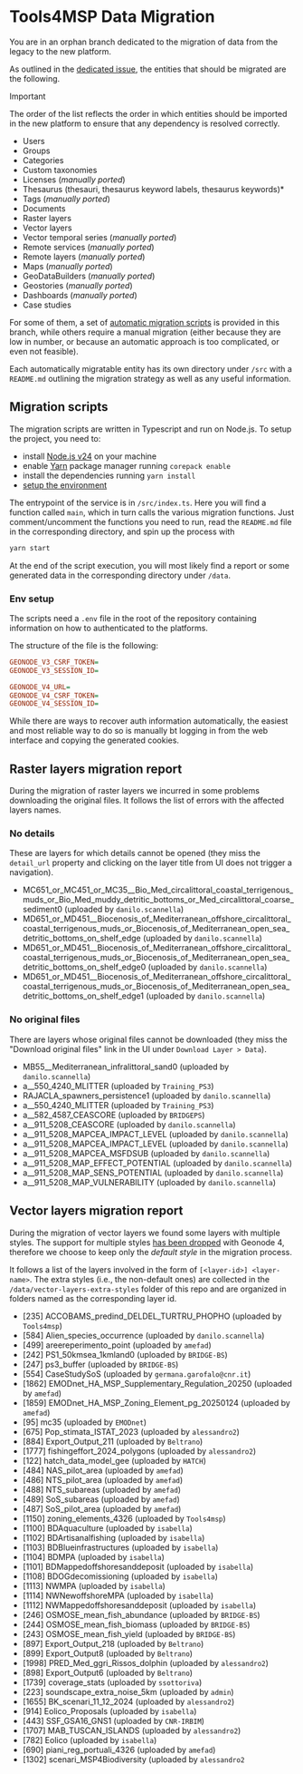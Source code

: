 # Tools4MSP Data Migration

You are in an orphan branch dedicated to the migration of data from the legacy to the new platform.

As outlined in the [dedicated issue](https://github.com/GISdevio/tools4msp_geoplatform/issues/4), the entities that should be migrated are the following.

> [!IMPORTANT]
> The order of the list reflects the order in which entities should be imported in the new platform to ensure that any dependency is resolved correctly.

- Users
- Groups
- Categories
- Custom taxonomies
- Licenses (*manually ported*)
- Thesaurus (thesauri, thesaurus keyword labels, thesaurus keywords)*
- Tags (*manually ported*)
- Documents
- Raster layers
- Vector layers
- Vector temporal series (*manually ported*)
- Remote services (*manually ported*)
- Remote layers (*manually ported*)
- Maps (*manually ported*)
- GeoDataBuilders (*manually ported*)
- Geostories (*manually ported*)
- Dashboards (*manually ported*)
- Case studies

For some of them, a set of [automatic migration scripts](#migration-scripts) is provided in this branch, while others require a manual migration (either because they are low in number, or because an automatic approach is too complicated, or even not feasible).

Each automatically migratable entity has its own directory under `/src` with a `README.md` outlining the migration strategy as well as any useful information.

## Migration scripts

The migration scripts are written in Typescript and run on Node.js. To setup the project, you need to:

- install [Node.js v24](https://nodejs.org/en/) on your machine
- enable [Yarn](https://yarnpkg.com/) package manager running `corepack enable`
- install the dependencies running `yarn install`
- [setup the environment](#env-setup)

The entrypoint of the service is in `/src/index.ts`. Here you will find a function called `main`, which in turn calls the various migration functions. Just comment/uncomment the functions you need to run, read the `README.md` file in the corresponding directory, and spin up the process with

```sh
yarn start
```

At the end of the script execution, you will most likely find a report or some generated data in the corresponding directory under `/data`.

### Env setup

The scripts need a `.env` file in the root of the repository containing information on how to authenticated to the platforms.

The structure of the file is the following:

```ini
GEONODE_V3_CSRF_TOKEN=
GEONODE_V3_SESSION_ID=

GEONODE_V4_URL=
GEONODE_V4_CSRF_TOKEN=
GEONODE_V4_SESSION_ID=
```

While there are ways to recover auth information automatically, the easiest and most reliable way to do so is manually bt logging in from the web interface and copying the generated cookies.

## Raster layers migration report

During the migration of raster layers we incurred in some problems downloading the original files. It follows the list of errors with the affected layers names.

### No details

These are layers for which details cannot be opened (they miss the `detail_url` property and clicking on the layer title from UI does not trigger a navigation).

- MC651_or_MC451_or_MC35__Bio_Med_circalittoral_coastal_terrigenous_muds_or_Bio_Med_muddy_detritic_bottoms_or_Med_circalittoral_coarse_sediment0 (uploaded by `danilo.scannella`)
- MD651_or_MD451__Biocenosis_of_Mediterranean_offshore_circalittoral_coastal_terrigenous_muds_or_Biocenosis_of_Mediterranean_open_sea_detritic_bottoms_on_shelf_edge (uploaded by `danilo.scannella`)
- MD651_or_MD451__Biocenosis_of_Mediterranean_offshore_circalittoral_coastal_terrigenous_muds_or_Biocenosis_of_Mediterranean_open_sea_detritic_bottoms_on_shelf_edge0 (uploaded by `danilo.scannella`)
- MD651_or_MD451__Biocenosis_of_Mediterranean_offshore_circalittoral_coastal_terrigenous_muds_or_Biocenosis_of_Mediterranean_open_sea_detritic_bottoms_on_shelf_edge1 (uploaded by `danilo.scannella`)

### No original files

There are layers whose original files cannot be downloaded (they miss the "Download original files" link in the UI under `Download Layer > Data`).

- MB55__Mediterranean_infralittoral_sand0 (uploaded by `danilo.scannella`)
- a__550_4240_MLITTER (uploaded by `Training_PS3`)
- RAJACLA_spawners_persistence1 (uploaded by `danilo.scannella`)
- a__550_4240_MLITTER (uploaded by `Training_PS3`)
- a__582_4587_CEASCORE (uploaded by `BRIDGEPS`)
- a__911_5208_CEASCORE (uploaded by `danilo.scannella`)
- a__911_5208_MAPCEA_IMPACT_LEVEL (uploaded by `danilo.scannella`)
- a__911_5208_MAPCEA_IMPACT_LEVEL (uploaded by `danilo.scannella`)
- a__911_5208_MAPCEA_MSFDSUB (uploaded by `danilo.scannella`)
- a__911_5208_MAP_EFFECT_POTENTIAL (uploaded by `danilo.scannella`)
- a__911_5208_MAP_SENS_POTENTIAL (uploaded by `danilo.scannella`)
- a__911_5208_MAP_VULNERABILITY (uploaded by `danilo.scannella`)

## Vector layers migration report

During the migration of vector layers we found some layers with multiple styles. The support for multiple styles [has been dropped](https://github.com/GeoNode/geonode/discussions/12840) with Geonode 4, therefore we choose to keep only the *default style* in the migration process.

It follows a list of the layers involved in the form of `[<layer-id>] <layer-name>`. The extra styles (i.e., the non-default ones) are collected in the `/data/vector-layers-extra-styles` folder of this repo and are organized in folders named as the corresponding layer id.

- [235] ACCOBAMS_predind_DELDEL_TURTRU_PHOPHO (uploaded by `Tools4msp`)
- [584] Alien_species_occurrence (uploaded by `danilo.scannella`)
- [499] areereperimento_point (uploaded by `amefad`)
- [242] PS1_50kmsea_1kmland0 (uploaded by `BRIDGE-BS`)
- [247] ps3_buffer (uploaded by `BRIDGE-BS`)
- [554] CaseStudySoS (uploaded by `germana.garofalo@cnr.it`)
- [1862] EMODnet_HA_MSP_Supplementary_Regulation_20250 (uploaded by `amefad`)
- [1859] EMODnet_HA_MSP_Zoning_Element_pg_20250124 (uploaded by `amefad`)
- [95] mc35 (uploaded by `EMODnet`)
- [675] Pop_stimata_ISTAT_2023 (uploaded by `alessandro2`)
- [884] Export_Output_211 (uploaded by `Beltrano`)
- [1777] fishingeffort_2024_polygons (uploaded by `alessandro2`)
- [122] hatch_data_model_gee (uploaded by `HATCH`)
- [484] NAS_pilot_area (uploaded by `amefad`)
- [486] NTS_pilot_area (uploaded by `amefad`)
- [488] NTS_subareas (uploaded by `amefad`)
- [489] SoS_subareas (uploaded by `amefad`)
- [487] SoS_pilot_area (uploaded by `amefad`)
- [1150] zoning_elements_4326 (uploaded by `Tools4msp`)
- [1100] BDAquaculture (uploaded by `isabella`)
- [1102] BDArtisanalfishing (uploaded by `isabella`)
- [1103] BDBlueinfrastructures (uploaded by `isabella`)
- [1104] BDMPA (uploaded by `isabella`)
- [1101] BDMappedoffshoresanddeposit (uploaded by `isabella`)
- [1108] BDOGdecomissioning (uploaded by `isabella`)
- [1113] NWMPA (uploaded by `isabella`)
- [1114] NWNewoffshoreMPA (uploaded by `isabella`)
- [1112] NWMappedoffshoresanddeposit (uploaded by `isabella`)
- [246] OSMOSE_mean_fish_abundance (uploaded by `BRIDGE-BS`)
- [244] OSMOSE_mean_fish_biomass (uploaded by `BRIDGE-BS`)
- [243] OSMOSE_mean_fish_yield (uploaded by `BRIDGE-BS`)
- [897] Export_Output_218 (uploaded by `Beltrano`)
- [899] Export_Output8 (uploaded by `Beltrano`)
- [1998] PRED_Med_ggri_Rissos_dolphin (uploaded by `alessandro2`)
- [898] Export_Output6 (uploaded by `Beltrano`)
- [1739] coverage_stats (uploaded by `ssottoriva`)
- [223] soundscape_extra_noise_5km (uploaded by `admin`)
- [1655] BK_scenari_11_12_2024 (uploaded by `alessandro2`)
- [914] Eolico_Proposals (uploaded by `isabella`)
- [443] SSF_GSA16_GNS1 (uploaded by `CNR-IRBIM`)
- [1707] MAB_TUSCAN_ISLANDS (uploaded by `alessandro2`)
- [782] Eolico (uploaded by `isabella`)
- [690] piani_reg_portuali_4326 (uploaded by `amefad`)
- [1302] scenari_MSP4Biodiversity (uploaded by `alessandro2`
